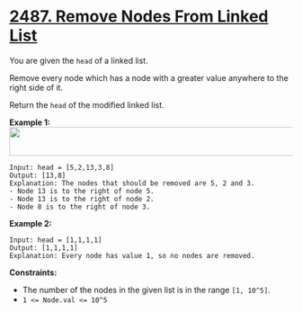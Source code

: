 # [2487. Remove Nodes From Linked List](https://leetcode.com/problems/remove-nodes-from-linked-list/description/?envType=daily-question&envId=2024-05-06)

You are given the `head` of a linked list.

Remove every node which has a node with a greater value anywhere to the right side of it.

Return the `head` of the modified linked list.

**Example 1:** 
<img alt="" src="https://assets.leetcode.com/uploads/2022/10/02/drawio.png" style="width: 631px; height: 51px;">

```
Input: head = [5,2,13,3,8]
Output: [13,8]
Explanation: The nodes that should be removed are 5, 2 and 3.
- Node 13 is to the right of node 5.
- Node 13 is to the right of node 2.
- Node 8 is to the right of node 3.
```

**Example 2:** 

```
Input: head = [1,1,1,1]
Output: [1,1,1,1]
Explanation: Every node has value 1, so no nodes are removed.
```

**Constraints:** 

- The number of the nodes in the given list is in the range `[1, 10^5]`.
- `1 <= Node.val <= 10^5`

